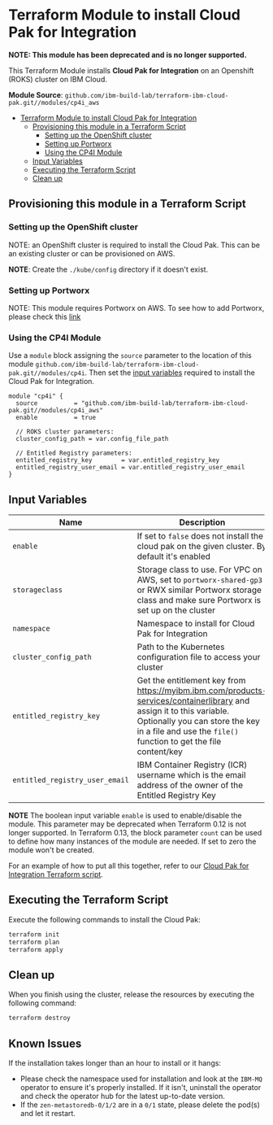 # Terraform Module to install Cloud Pak for Integration

**NOTE: This module has been deprecated and is no longer supported.**


This Terraform Module installs **Cloud Pak for Integration** on an Openshift (ROKS) cluster on IBM Cloud.

**Module Source**: `github.com/ibm-build-lab/terraform-ibm-cloud-pak.git//modules/cp4i_aws`

- [Terraform Module to install Cloud Pak for Integration](#terraform-module-to-install-cloud-pak-for-integration)
  - [Provisioning this module in a Terraform Script](#provisioning-this-module-in-a-terraform-script)
    - [Setting up the OpenShift cluster](#setting-up-the-openshift-cluster)
    - [Setting up Portworx](#setting-up-portworx)
    - [Using the CP4I Module](#using-the-cp4i-module)
  - [Input Variables](#input-variables)
  - [Executing the Terraform Script](#executing-the-terraform-script)
  - [Clean up](#clean-up)

## Provisioning this module in a Terraform Script

### Setting up the OpenShift cluster

NOTE: an OpenShift cluster is required to install the Cloud Pak. This can be an existing cluster or can be provisioned on AWS.

**NOTE**: Create the `./kube/config` directory if it doesn't exist.

### Setting up Portworx

NOTE: This module requires Portworx on AWS. To see how to add Portworx, please check this [link](https://github.com/ibm-build-lab/terraform-ibm-cloud-pak/tree/main/modulesportworx_aws)

### Using the CP4I Module

Use a `module` block assigning the `source` parameter to the location of this module `github.com/ibm-build-lab/terraform-ibm-cloud-pak.git//modules/cp4i`. Then set the [input variables](#input-variables) required to install the Cloud Pak for Integration.

```hcl
module "cp4i" {
  source          = "github.com/ibm-build-lab/terraform-ibm-cloud-pak.git//modules/cp4i_aws"
  enable          = true

  // ROKS cluster parameters:
  cluster_config_path = var.config_file_path

  // Entitled Registry parameters:
  entitled_registry_key        = var.entitled_registry_key
  entitled_registry_user_email = var.entitled_registry_user_email
}
```

## Input Variables

| Name                               | Description                                                                                                                                                                                                                | Default                     | Required |
| ---------------------------------- | -------------------------------------------------------------------------------------------------------------------------------------------------------------------------------------------------------------------------- | --------------------------- | -------- |
| `enable`                           | If set to `false` does not install the cloud pak on the given cluster. By default it's enabled  | `true`                      | No       |
| `storageclass`                           | Storage class to use.  For VPC on AWS, set to `portworx-shared-gp3` or RWX similar Portworx storage class and make sure Portworx is set up on the cluster                                                | `ibmc-file-gold-gid`                      | No       |
| `namespace`                           | Namespace to install for Cloud Pak for Integration | `cp4i`                      | No       |
| `cluster_config_path`                           | Path to the Kubernetes configuration file to access your cluster | `./.kube/config`                      | No       |
| `entitled_registry_key`            | Get the entitlement key from https://myibm.ibm.com/products-services/containerlibrary and assign it to this variable. Optionally you can store the key in a file and use the `file()` function to get the file content/key |                             | Yes      |
| `entitled_registry_user_email`     | IBM Container Registry (ICR) username which is the email address of the owner of the Entitled Registry Key |                             | Yes      |

**NOTE** The boolean input variable `enable` is used to enable/disable the module. This parameter may be deprecated when Terraform 0.12 is not longer supported. In Terraform 0.13, the block parameter `count` can be used to define how many instances of the module are needed. If set to zero the module won't be created.

For an example of how to put all this together, refer to our [Cloud Pak for Integration Terraform script](https://github.com/ibm-build-lab/cloud-pak-sandboxes/tree/master/terraform/cp4int).

## Executing the Terraform Script

Execute the following commands to install the Cloud Pak:

```bash
terraform init
terraform plan
terraform apply
```

## Clean up

When you finish using the cluster, release the resources by executing the following command:

```bash
terraform destroy
```

## Known Issues

If the installation takes longer than an hour to install or it hangs:

- Please check the namespace used for installation and look at the `IBM-MQ` operator to ensure it's properly installed. If it isn't, uninstall the operator and check the operator hub for the latest up-to-date version.
- If the `zen-metastoredb-0/1/2` are in a `0/1` state, please delete the pod(s) and let it restart.
